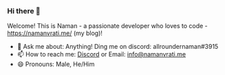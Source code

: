 ### Hi there 👋

Welcome! This is Naman - a passionate developer who loves to code - https://namanvrati.me/ (my blog)!

- 💬 Ask me about: Anything! Ding me on discord: allroundernaman#3915
- 📫 How to reach me: [Discord](https://discord.gg/N7AJFYf8EP) or Email: [info@namanvrati.me](mailto:info@namanvrati.me)
- 😄 Pronouns: Male, He/Him
